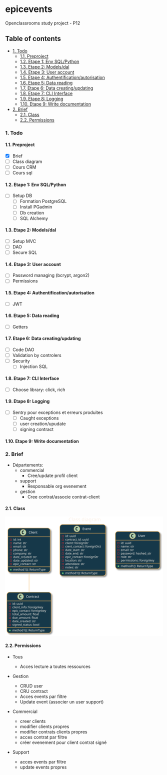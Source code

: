 # epicevents
Openclassrooms study project - P12

## Table of contents <!-- omit in toc -->

- [1. Todo](#1-todo)
  - [1.1. Preproject](#11-preproject)
  - [1.2. Etape 1: Env SQL/Python](#12-etape-1-env-sqlpython)
  - [1.3. Etape 2: Models/dal](#13-etape-2-modelsdal)
  - [1.4. Etape 3: User account](#14-etape-3-user-account)
  - [1.5. Etape 4: Authentification/autorisation](#15-etape-4-authentificationautorisation)
  - [1.6. Etape 5: Data reading](#16-etape-5-data-reading)
  - [1.7. Etape 6: Data creating/updating](#17-etape-6-data-creatingupdating)
  - [1.8. Etape 7: CLI Interface](#18-etape-7-cli-interface)
  - [1.9. Etape 8: Logging](#19-etape-8-logging)
  - [1.10. Etape 9: Write documentation](#110-etape-9-write-documentation)
- [2. Brief](#2-brief)
  - [2.1. Class](#21-class)
  - [2.2. Permissions](#22-permissions)

### 1. Todo

#### 1.1. Preproject
- [x] Brief
- [ ] Class diagram
- [ ] Cours CRM
- [ ] Cours sql

#### 1.2. Etape 1: Env SQL/Python
- [ ] Setup DB
  - [ ] Formation PostgreSQL
  - [ ] Install PGadmin
  - [ ] Db creation
  - [ ] SQL Alchemy

#### 1.3. Etape 2: Models/dal

- [ ] Setup MVC
- [ ] DAO
- [ ] Secure SQL

#### 1.4. Etape 3: User account

- [ ] Password managing (bcrypt, argon2)
- [ ] Permissions

#### 1.5. Etape 4: Authentification/autorisation

- [ ] JWT

#### 1.6. Etape 5: Data reading

- [ ] Getters
  
#### 1.7. Etape 6: Data creating/updating

- [ ] Code DAO
- [ ] Validation by controlers
- [ ] Security
  - [ ] Injection SQL

#### 1.8. Etape 7: CLI Interface

-[ ] Choose library: click, rich

#### 1.9. Etape 8: Logging

- [ ] Sentry pour exceptions et erreurs produites
  - [ ] Caught exceptions
  - [ ] user creation/upudate
  - [ ] signing contract

#### 1.10. Etape 9: Write documentation

### 2. Brief

* Départements:
  * commercial
    * Cree/update profil client
  * support
    * Responsable org evenement
  * gestion
    * Cree contrat/associe contrat-client

#### 2.1. Class

<!--
```plantuml
@startuml
skinparam backgroundColor #123749
skinparam roundcorner 20
skinparam classfontcolor lemon chiffon
skinparam titlefontcolor linen
skinparam arrowfontcolor linen
skinparam attributefontcolor linen

skinparam class {
BackgroundColor #123749
ArrowColor #EEB258
BorderColor #EEB258
AttributeFontColor linen
}
title Class diagram
class Client {
  - id: int
  - name: str
  - email: str
  - phone: str
  - company: str
  - date_created: str
  - date_updated: str
  - epic_contact: str
  + method1(): ReturnType
}

class Contract {
  - id: uuid
  - client_info: foreignkey
  - epic_contact: foreignkey
  - total_amount: float
  - due_amount: float
  - date_created: str
  - signed_status: bool
  + method1(): ReturnType
}

class Event {
  - id: uuid
  - contract_id: uuid
  - client: foreignStr
  - cient_contact: foreignDict
  - date_start: str
  - date_end: str
  - epic_contact: foreignStr
  - location: str
  - attendees: str
  - notes: str
  + method1(): ReturnType
}

class User {
  - id: uuid
  - name: str
  - email: str
  - password: hashed_str
  - role: str
  - permissions: foreignkey
  + method1(): ReturnType
}
Client -- Contract
@enduml
```
-->
![Alt text](README.svg)
<!--
' MyClass "1" -- "*" MyAssociatedObject -->
  
#### 2.2. Permissions

<!-- class Permissions{
  - name: str
  - can_read_contract: bool
  - can_create_contract: bool
  - can_update_contract: bool
  - can_delete_contract: bool
  - can_read_client: bool
  - can_create_client: bool
  - can_update_client: bool
  - can_delete_client: bool
  - can_read_event: bool
  - can_create_event: bool
  - can_update_event: bool
  - can_update_event_client: bool
  - can_delete_event: bool -->
  
* Tous
  * Acces lecture a toutes ressources

* Gestion
  * CRUD user
  * CRU contract
  * Acces events par filtre
  * Update event (associer un user support)

* Commercial
  * creer clients
  * modifier clients propres
  * modifier contrats clients propres
  * acces contrat par filtre
  * créer evenement pour client contrat signé
  
* Support
  * acces events par filtre
  * update events propres